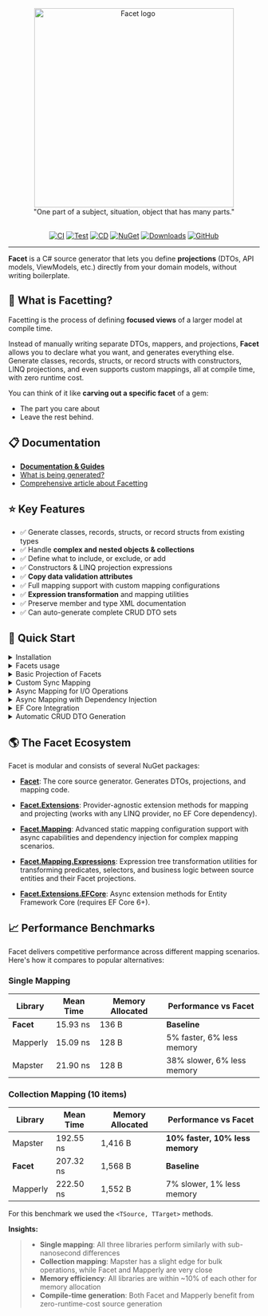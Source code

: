 <div align="center">
  <img
    src="https://raw.githubusercontent.com/Tim-Maes/Facet/master/assets/Facet.png"
    alt="Facet logo"
    width="400">
</div>

<div align="center">
"One part of a subject, situation, object that has many parts."
</div>

<br>

<div align="center">
  
[![CI](https://github.com/Tim-Maes/Facet/actions/workflows/build.yml/badge.svg)](https://github.com/Tim-Maes/Facet/actions/workflows/build.yml)
[![Test](https://github.com/Tim-Maes/Facet/actions/workflows/test.yml/badge.svg)](https://github.com/Tim-Maes/Facet/actions/workflows/test.yml)
[![CD](https://github.com/Tim-Maes/Facet/actions/workflows/release.yml/badge.svg)](https://github.com/Tim-Maes/Facet/actions/workflows/release.yml)
[![NuGet](https://img.shields.io/nuget/v/Facet.svg)](https://www.nuget.org/packages/Facet)
[![Downloads](https://img.shields.io/nuget/dt/Facet.svg)](https://www.nuget.org/packages/Facet)
[![GitHub](https://img.shields.io/github/license/Tim-Maes/Facet.svg)](https://github.com/Tim-Maes/Facet/blob/main/LICENSE.txt)

</div>

---

**Facet** is a C# source generator that lets you define **projections** (DTOs, API models, ViewModels, etc.) directly from your domain models, without writing boilerplate.

## :gem: What is Facetting?

Facetting is the process of defining **focused views** of a larger model at compile time.

Instead of manually writing separate DTOs, mappers, and projections, **Facet** allows you to declare what you want, and generates everything else.
Generate classes, records, structs, or record structs with constructors, LINQ projections, and even supports custom mappings, all at compile time, with zero runtime cost.

You can think of it like **carving out a specific facet** of a gem:

- The part you care about
- Leave the rest behind.

## :clipboard: Documentation

- **[Documentation & Guides](docs/README.md)**
- [What is being generated?](docs/07_WhatIsBeingGenerated.md)
- [Comprehensive article about Facetting](https://tim-maes.com/facets-in-dotnet.html)

## :star: Key Features

- :white_check_mark: Generate classes, records, structs, or record structs from existing types
- :white_check_mark: Handle **complex and nested objects & collections**
- :white_check_mark: Define what to include, or exclude, or add
- :white_check_mark: Constructors & LINQ projection expressions
- :white_check_mark: **Copy data validation attributes**
- :white_check_mark: Full mapping support with custom mapping configurations
- :white_check_mark: **Expression transformation** and mapping utilities
- :white_check_mark: Preserve member and type XML documentation
- :white_check_mark: Can auto-generate complete CRUD DTO sets

## 🚀 Quick Start

<details>
  <summary>Installation</summary>
  
### Install the NuGet Package

```
dotnet add package Facet
```

For LINQ helpers:
```
dotnet add package Facet.Extensions
```

For EF Core support:
```
dotnet add package Facet.Extensions.EFCore
```

For expression transformation utilities:
```
dotnet add package Facet.Mapping.Expressions
```
  
</details>
 <details>
    <summary>Facets usage</summary>
   

  ```csharp
 // Example domain models:

  public class User
  {
      public int Id { get; set; }
      public string FirstName { get; set; }
      public string LastName { get; set; }
      public string Email { get; set; }
      public string PasswordHash { get; set; }
      public DateTime DateOfBirth { get; set; }
      public decimal Salary { get; set; }
      public string Department { get; set; }
      public bool IsActive { get; set; }
      public Address HomeAddress { get; set; }
      public Company Employer { get; set; }
      public List<Project> Projects { get; set; }
      public DateTime CreatedAt { get; set; }
      public string InternalNotes { get; set; }
  }

  public class Address
  {
      public string Street { get; set; }
      public string City { get; set; }
      public string State { get; set; }
      public string ZipCode { get; set; }
  }

  public class Company
  {
      public int Id { get; set; }
      public string Name { get; set; }
      public Address Headquarters { get; set; }
  }

  public class Project
  {
      public int Id { get; set; }
      public string Name { get; set; }
      public DateTime StartDate { get; set; }
  }
```

Create focused facets for different scenarios:

```csharp
  // 1. Public API - Exclude all sensitive data
  [Facet(typeof(User),
      exclude: ["PasswordHash", "Salary", "InternalNotes"])]
  public partial record UserPublicDto;

  // 2. Contact Information - Include only specific properties
  [Facet(typeof(User),
      Include = ["FirstName", "LastName", "Email", "Department"])]
  public partial record UserContactDto;

  // 3. Query/Filter DTO - Make all properties nullable
  [Facet(typeof(User),
      Include = ["FirstName", "LastName", "Email", "Department", "IsActive"],
      NullableProperties = true,
      GenerateBackTo = false)]
  public partial record UserFilterDto;

  // 4. Validation-Aware DTO - Copy data annotations
  [Facet(typeof(User),
      Include = ["FirstName", "LastName", "Email"],
      CopyAttributes = true)]
  public partial record UserRegistrationDto;

  // 5. Nested Objects - Single nested facet
  [Facet(typeof(Address))]
  public partial record AddressDto;

  [Facet(typeof(User),
      Include = ["Id", "FirstName", "LastName", "HomeAddress"],
      NestedFacets = [typeof(AddressDto)])]
  public partial record UserWithAddressDto;
  // Address -> AddressDto automatically
  // Type-safe nested mapping

  // 6. Complex Nested - Multiple nested facets
  [Facet(typeof(Company), NestedFacets = [typeof(AddressDto)])]
  public partial record CompanyDto;

  [Facet(typeof(User),
      exclude: ["PasswordHash", "Salary", "InternalNotes"],
      NestedFacets = [typeof(AddressDto), typeof(CompanyDto)])]
  public partial record UserDetailDto;
  // Multi-level nesting supported

  // 7. Collections - Automatic collection mapping
  [Facet(typeof(Project))]
  public partial record ProjectDto;

  [Facet(typeof(User),
      Include = ["Id", "FirstName", "LastName", "Projects"],
      NestedFacets = [typeof(ProjectDto)])]
  public partial record UserWithProjectsDto;
  // List<Project> -> List<ProjectDto> automatically!
  // Arrays, ICollection<T>, IEnumerable<T> all supported

  // 8. Everything Combined
  [Facet(typeof(User),
      exclude: ["PasswordHash", "Salary", "InternalNotes"],
      NestedFacets = [typeof(AddressDto), typeof(CompanyDto), typeof(ProjectDto)],
      CopyAttributes = true)]
  public partial record UserCompleteDto;
  // Excludes sensitive fields
  // Maps nested Address and Company objects
  // Maps Projects collection (List<Project> -> List<ProjectDto>)
  // Copies validation attributes
  // Ready for production APIs
```

</details>

<details>
<summary>Basic Projection of Facets</summary>

```csharp
[Facet(typeof(User))]
public partial class UserFacet { }

// Auto-generates constructor, properties, and LINQ projection
var userFacet = user.ToFacet<UserFacet>();
var userFacet = user.ToFacet<User, UserFacet>(); //Much faster

var user = userFacet.BackTo<User>();
var user = userFacet.BackTo<UserFacet, User>(); //Much faster

var users = users.SelectFacets<UserFacet>();
var users = users.SelectFacets<User, UserFacet>(); //Much faster
```
</details>

<details>
  <summary>Custom Sync Mapping</summary>
  
```csharp
public class UserMapper : IFacetMapConfiguration<User, UserDto>
{
    public static void Map(User source, UserDto target)
    {
        target.FullName = $"{source.FirstName} {source.LastName}";
        target.Age = CalculateAge(source.DateOfBirth);
    }
}

[Facet(typeof(User), Configuration = typeof(UserMapper))]
public partial class UserDto 
{
    public string FullName { get; set; }
    public int Age { get; set; }
}
```
</details>

<details>
  <summary>Async Mapping for I/O Operations</summary>
  
```csharp
public class UserAsyncMapper : IFacetMapConfigurationAsync<User, UserDto>
{
    public static async Task MapAsync(User source, UserDto target, CancellationToken cancellationToken = default)
    {
        // Async database lookup
        target.ProfilePicture = await GetProfilePictureAsync(source.Id, cancellationToken);
        
        // Async API call
        target.ReputationScore = await CalculateReputationAsync(source.Email, cancellationToken);
    }
}

// Usage
var userDto = await user.ToFacetAsync<User, UserDto, UserAsyncMapper>();
var userDtos = await users.ToFacetsParallelAsync<User, UserDto, UserAsyncMapper>();
```
</details>

<details>
  <summary>Async Mapping with Dependency Injection</summary>
  
```csharp
public class UserAsyncMapperWithDI : IFacetMapConfigurationAsyncInstance<User, UserDto>
{
    private readonly IProfilePictureService _profileService;
    private readonly IReputationService _reputationService;

    public UserAsyncMapperWithDI(IProfilePictureService profileService, IReputationService reputationService)
    {
        _profileService = profileService;
        _reputationService = reputationService;
    }

    public async Task MapAsync(User source, UserDto target, CancellationToken cancellationToken = default)
    {
        // Use injected services
        target.ProfilePicture = await _profileService.GetProfilePictureAsync(source.Id, cancellationToken);
        target.ReputationScore = await _reputationService.CalculateReputationAsync(source.Email, cancellationToken);
    }
}

// Usage with DI
var mapper = new UserAsyncMapperWithDI(profileService, reputationService);
var userDto = await user.ToFacetAsync(mapper);
var userDtos = await users.ToFacetsParallelAsync(mapper);
```
</details>

<details>
  <summary>EF Core Integration</summary>

  #### Forward Mapping (Entity -> Facet)
```csharp
// Async projection directly in EF Core queries
var userDtos = await dbContext.Users
    .Where(u => u.IsActive)
    .ToFacetsAsync<UserDto>();

// LINQ projection for complex queries
var results = await dbContext.Products
    .Where(p => p.IsAvailable)
    .SelectFacet<ProductDto>()
    .OrderBy(dto => dto.Name)
    .ToListAsync();
```

#### Automatic Navigation Property Loading (No .Include() Required!)
```csharp
// Define nested facets
[Facet(typeof(Address))]
public partial record AddressDto;

[Facet(typeof(Company), NestedFacets = [typeof(AddressDto)])]
public partial record CompanyDto;

// Navigation properties are automatically loaded - no .Include() needed!
var companies = await dbContext.Companies
    .Where(c => c.IsActive)
    .SelectFacet<CompanyDto>()
    .ToListAsync();

// The HeadquartersAddress navigation property is automatically included!
// EF Core analyzes the projection expression and generates the necessary JOINs

// This also works with collections:
[Facet(typeof(OrderItem))]
public partial record OrderItemDto;

[Facet(typeof(Order), NestedFacets = [typeof(OrderItemDto), typeof(AddressDto)])]
public partial record OrderDto;

var orders = await dbContext.Orders
    .SelectFacet<OrderDto>()  // Automatically includes Items collection and ShippingAddress!
    .ToListAsync();
```

#### Reverse Mapping (Facet -> Entity)
```csharp
[Facet(typeof(User)]
public partial class UpdateUserDto { }

[HttpPut("{id}")]
public async Task<IActionResult> UpdateUser(int id, UpdateUserDto dto)
{
    var user = await context.Users.FindAsync(id);
    if (user == null) return NotFound();

    // Only updates properties that mutated
    user.UpdateFromFacet(dto, context);

    await context.SaveChangesAsync();
    return NoContent();
}

// With change tracking for auditing
var result = user.UpdateFromFacetWithChanges(dto, context);
if (result.HasChanges)
{
    logger.LogInformation("User {UserId} updated. Changed: {Properties}",
        user.Id, string.Join(", ", result.ChangedProperties));
}
```
</details>

<details>
  <summary>Automatic CRUD DTO Generation</summary>
  
Generate standard Create, Update, Response, Query, and Upsert DTOs automatically:

```csharp
// Generate all standard CRUD DTOs
[GenerateDtos(Types = DtoTypes.All, OutputType = OutputType.Record)]
public class User
{
    public int Id { get; set; }
    public string FirstName { get; set; }
    public string LastName { get; set; }
    public string Email { get; set; }
    public DateTime CreatedAt { get; set; }
}

// Auto-generates:
// - CreateUserRequest (excludes Id)
// - UpdateUserRequest (includes Id)  
// - UserResponse (includes all)
// - UserQuery (all properties nullable)
// - UpsertUserRequest (includes Id, for create/update operations)
```

#### Entities with Smart Exclusions

```csharp
[GenerateAuditableDtos(
    Types = DtoTypes.Create | DtoTypes.Update | DtoTypes.Response,
    OutputType = OutputType.Record,
    ExcludeProperties = new[] { "Password" })]
public class Product
{
    public int Id { get; set; }
    public string Name { get; set; }
    public string Password { get; set; } // Excluded
    public DateTime CreatedAt { get; set; } // Auto-excluded (audit)
    public string CreatedBy { get; set; } // Auto-excluded (audit)
}

// Auto-excludes audit fields: CreatedAt, UpdatedAt, CreatedBy, UpdatedBy
```

#### Multiple Configurations for Fine-Grained Control
```csharp
// Different exclusions for different DTO types
[GenerateDtos(Types = DtoTypes.Response, ExcludeProperties = new[] { "Password", "InternalNotes" })]
[GenerateDtos(Types = DtoTypes.Upsert, ExcludeProperties = new[] { "Password" })]
public class Schedule
{
    public int Id { get; set; }
    public string Name { get; set; }
    public string Password { get; set; } // Excluded from both
    public string InternalNotes { get; set; } // Only excluded from Response
}

// Generates:
// - ScheduleResponse (excludes Password, InternalNotes) 
// - UpsertScheduleRequest (excludes Password, includes InternalNotes)
```
</details>

## :earth_americas: The Facet Ecosystem

Facet is modular and consists of several NuGet packages:

- **[Facet](https://github.com/Tim-Maes/Facet/blob/master/README.md)**: The core source generator. Generates DTOs, projections, and mapping code.

- **[Facet.Extensions](https://github.com/Tim-Maes/Facet/blob/master/src/Facet.Extensions/README.md)**: Provider-agnostic extension methods for mapping and projecting (works with any LINQ provider, no EF Core dependency).

- **[Facet.Mapping](https://github.com/Tim-Maes/Facet/tree/master/src/Facet.Mapping)**: Advanced static mapping configuration support with async capabilities and dependency injection for complex mapping scenarios.

- **[Facet.Mapping.Expressions](https://github.com/Tim-Maes/Facet/blob/master/src/Facet.Mapping.Expressions/README.md)**: Expression tree transformation utilities for transforming predicates, selectors, and business logic between source entities and their Facet projections.

- **[Facet.Extensions.EFCore](https://github.com/Tim-Maes/Facet/tree/master/src/Facet.Extensions.EFCore)**: Async extension methods for Entity Framework Core (requires EF Core 6+).

## :chart_with_upwards_trend: Performance Benchmarks

Facet delivers competitive performance across different mapping scenarios. Here's how it compares to popular alternatives:

### Single Mapping

| Library  | Mean Time | Memory Allocated | Performance vs Facet |
|----------|-----------|------------------|---------------------|
| **Facet** | 15.93 ns | 136 B | **Baseline** |
| Mapperly | 15.09 ns | 128 B | 5% faster, 6% less memory |
| Mapster  | 21.90 ns | 128 B | 38% slower, 6% less memory |

### Collection Mapping (10 items)

| Library  | Mean Time | Memory Allocated | Performance vs Facet |
|----------|-----------|------------------|---------------------|
| Mapster  | 192.55 ns | 1,416 B | **10% faster, 10% less memory** |
| **Facet** | 207.32 ns | 1,568 B | **Baseline** |
| Mapperly | 222.50 ns | 1,552 B | 7% slower, 1% less memory |

For this benchmark we used the `<TSource, TTarget>` methods. 

**Insights:**

> - **Single mapping**: All three libraries perform similarly with sub-nanosecond differences
> - **Collection mapping**: Mapster has a slight edge for bulk operations, while Facet and Mapperly are very close
> - **Memory efficiency**: All libraries are within ~10% of each other for memory allocation
> - **Compile-time generation**: Both Facet and Mapperly benefit from zero-runtime-cost source generation

